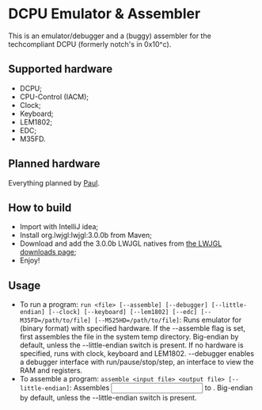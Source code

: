 DCPU Emulator & Assembler
=========================

This is an emulator/debugger and a (buggy) assembler for the techcompliant DCPU (formerly notch's in 0x10^c).

Supported hardware
------------------

* DCPU;
* CPU-Control (IACM);
* Clock;
* Keyboard;
* LEM1802;
* EDC;
* M35FD.

Planned hardware
----------------

Everything planned by [Paul](https://github.com/paultech/TC-Specs).

How to build
------------

* Import with IntelliJ idea;
* Install org.lwjgl:lwjgl:3.0.0b from Maven;
* Download and add the 3.0.0b LWJGL natives from [the LWJGL downloads page](https://www.lwjgl.org/download);
* Enjoy!

Usage
-----

* To run a program: `run <file> [--assemble] [--debugger] [--little-endian] [--clock] [--keyboard] [--lem1802] [--edc] [--M35FD=/path/to/file] [--M525HD=/path/to/file]`: Runs emulator for <file> (binary format) with specified hardware. If the --assemble flag is set, first assembles the file in the system temp directory. Big-endian by default, unless the --little-endian switch is present. If no hardware is specified, runs with clock, keyboard and LEM1802. --debugger enables a debugger interface with run/pause/stop/step, an interface to view the RAM and registers.
* To assemble a program: `assemble <input file> <output file> [--little-endian]`: Assembles <input file> to <output file>. Big-endian by default, unless the --little-endian switch is present.